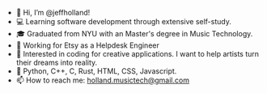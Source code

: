 - 👋 Hi, I’m @jeffholland! 
- 💻 Learning software development through extensive self-study.
- 🎓 Graduated from NYU with an Master's degree in Music Technology.
- 💼 Working for Etsy as a Helpdesk Engineer
- 🎵 Interested in coding for creative applications. I want to help artists turn their dreams into reality.
- 🔡 Python, C++, C, Rust, HTML, CSS, Javascript.
- 📫 How to reach me: holland.musictech@gmail.com
